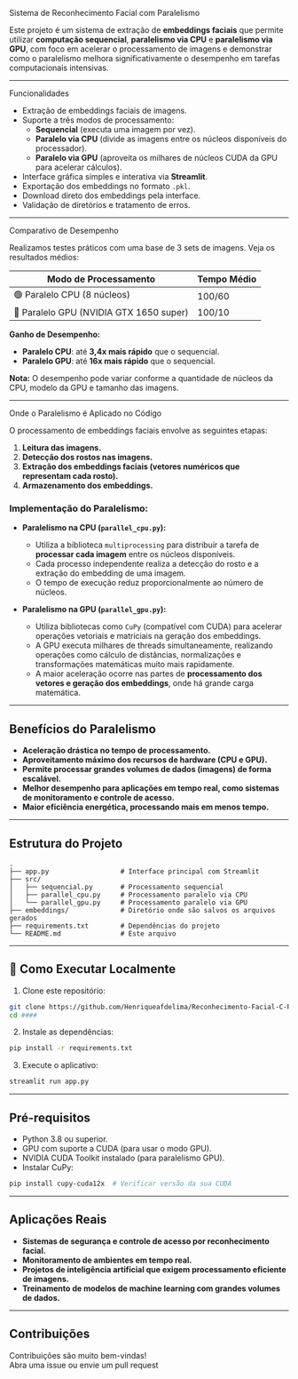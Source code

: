 
Sistema de Reconhecimento Facial com Paralelismo

Este projeto é um sistema de extração de **embeddings faciais** que permite utilizar **computação sequencial**, **paralelismo via CPU** e **paralelismo via GPU**, com foco em acelerar o processamento de imagens e demonstrar como o paralelismo melhora significativamente o desempenho em tarefas computacionais intensivas.

---
Funcionalidades

-  Extração de embeddings faciais de imagens.
- Suporte a três modos de processamento:
  - **Sequencial** (executa uma imagem por vez).
  - **Paralelo via CPU** (divide as imagens entre os núcleos disponíveis do processador).
  - **Paralelo via GPU** (aproveita os milhares de núcleos CUDA da GPU para acelerar cálculos).
-  Interface gráfica simples e interativa via **Streamlit**.
-  Exportação dos embeddings no formato `.pkl`.
-  Download direto dos embeddings pela interface.
-  Validação de diretórios e tratamento de erros.

---

 Comparativo de Desempenho

Realizamos testes práticos com uma base de 3 sets de imagens. Veja os resultados médios:

| **Modo de Processamento** | **Tempo Médio** |
|---------------------------|------------------
| 🟢 Paralelo CPU (8 núcleos) | 100/60    |
| 🔴 Paralelo GPU (NVIDIA GTX 1650 super) | 100/10|

 **Ganho de Desempenho:**
- **Paralelo CPU**:  até **3,4x mais rápido** que o sequencial.
- **Paralelo GPU**:  até **16x mais rápido** que o sequencial.

**Nota:** O desempenho pode variar conforme a quantidade de núcleos da CPU, modelo da GPU e tamanho das imagens.

---

 Onde o Paralelismo é Aplicado no Código

O processamento de embeddings faciais envolve as seguintes etapas:

1. **Leitura das imagens.**
2. **Detecção dos rostos nas imagens.**
3. **Extração dos embeddings faciais (vetores numéricos que representam cada rosto).**
4. **Armazenamento dos embeddings.**

###  **Implementação do Paralelismo:**

- **Paralelismo na CPU (`parallel_cpu.py`):**
   - Utiliza a biblioteca `multiprocessing` para distribuir a tarefa de **processar cada imagem** entre os núcleos disponíveis.
   - Cada processo independente realiza a detecção do rosto e a extração do embedding de uma imagem.
   - O tempo de execução reduz proporcionalmente ao número de núcleos.

- **Paralelismo na GPU (`parallel_gpu.py`):**
   - Utiliza bibliotecas como `CuPy` (compatível com CUDA) para acelerar operações vetoriais e matriciais na geração dos embeddings.
   - A GPU executa milhares de threads simultaneamente, realizando operações como cálculo de distâncias, normalizações e transformações matemáticas muito mais rapidamente.
   - A maior aceleração ocorre nas partes de **processamento dos vetores e geração dos embeddings**, onde há grande carga matemática.

---

##  Benefícios do Paralelismo

-  **Aceleração drástica no tempo de processamento.**
-  **Aproveitamento máximo dos recursos de hardware (CPU e GPU).**
-  **Permite processar grandes volumes de dados (imagens) de forma escalável.**
-  **Melhor desempenho para aplicações em tempo real, como sistemas de monitoramento e controle de acesso.**
-  **Maior eficiência energética, processando mais em menos tempo.**

---

##  Estrutura do Projeto

```
.
├── app.py                  # Interface principal com Streamlit
├── src/
│   ├── sequencial.py       # Processamento sequencial
│   ├── parallel_cpu.py     # Processamento paralelo via CPU
│   └── parallel_gpu.py     # Processamento paralelo via GPU
├── embeddings/             # Diretório onde são salvos os arquivos gerados
├── requirements.txt        # Dependências do projeto
└── README.md               # Este arquivo
```

---

## 🔧 Como Executar Localmente

1. Clone este repositório:
```bash
git clone https://github.com/Henriqueafdelima/Reconhecimento-Facial-C-Paralelismo.git
cd ####
```

2. Instale as dependências:
```bash
pip install -r requirements.txt
```

3. Execute o aplicativo:
```bash
streamlit run app.py
```

---

##  Pré-requisitos

- Python 3.8 ou superior.
- GPU com suporte a CUDA (para usar o modo GPU).
- NVIDIA CUDA Toolkit instalado (para paralelismo GPU).
- Instalar CuPy:
```bash
pip install cupy-cuda12x  # Verificar versão da sua CUDA
```

---

##  Aplicações Reais

-  **Sistemas de segurança e controle de acesso por reconhecimento facial.**
-  **Monitoramento de ambientes em tempo real.**
-  **Projetos de inteligência artificial que exigem processamento eficiente de imagens.**
-  **Treinamento de modelos de machine learning com grandes volumes de dados.**

---

##  Contribuições

Contribuições são muito bem-vindas!  
Abra uma issue ou envie um pull request 



